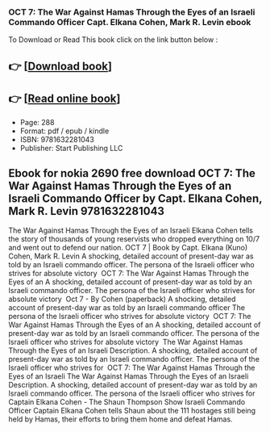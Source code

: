 ### OCT 7: The War Against Hamas Through the Eyes of an Israeli Commando Officer Capt. Elkana Cohen, Mark R. Levin ebook

To Download or Read This book click on the link button below :

## 👉  [**[Download book](http://ebooksharez.info/download.php?group=book&from=github.com&id=716751&lnk=1064 "Download book")**]

## 👉  [**[Read online book](http://ebooksharez.info/download.php?group=book&from=github.com&id=716751&lnk=1064 "Read online book")**]


* Page: 288
* Format: pdf / epub / kindle
* ISBN: 9781632281043
* Publisher: Start Publishing LLC



## Ebook for nokia 2690 free download OCT 7: The War Against Hamas Through the Eyes of an Israeli Commando Officer by Capt. Elkana Cohen, Mark R. Levin 9781632281043



 The War Against Hamas Through the Eyes of an Israeli Elkana Cohen tells the story of thousands of young reservists who dropped everything on 10/7 and went out to defend our nation.
 OCT 7 | Book by Capt. Elkana (Kuno) Cohen, Mark R. Levin A shocking, detailed account of present-day war as told by an Israeli commando officer. The persona of the Israeli officer who strives for absolute victory 
 OCT 7: The War Against Hamas Through the Eyes of an A shocking, detailed account of present-day war as told by an Israeli commando officer. The persona of the Israeli officer who strives for absolute victory 
 Oct 7 - By Cohen (paperback) A shocking, detailed account of present-day war as told by an Israeli commando officer The persona of the Israeli officer who strives for absolute victory 
 OCT 7: The War Against Hamas Through the Eyes of an A shocking, detailed account of present-day war as told by an Israeli commando officer. The persona of the Israeli officer who strives for absolute victory 
 The War Against Hamas Through the Eyes of an Israeli Description. A shocking, detailed account of present-day war as told by an Israeli commando officer. The persona of the Israeli officer who strives for 
 OCT 7: The War Against Hamas Through the Eyes of an Israeli 
 The War Against Hamas Through the Eyes of an Israeli Description. A shocking, detailed account of present-day war as told by an Israeli commando officer. The persona of the Israeli officer who strives for 
 Captain Elkana Cohen - The Shaun Thompson Show Israeli Commando Officer Captain Elkana Cohen tells Shaun about the 111 hostages still being held by Hamas, their efforts to bring them home and defeat Hamas.





